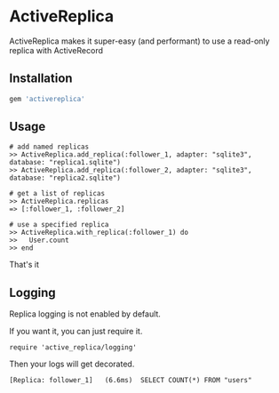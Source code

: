 # ActiveReplica

ActiveReplica makes it super-easy (and performant) to use a read-only replica with ActiveRecord

## Installation

```ruby
gem 'activereplica'
```

## Usage

```
# add named replicas
>> ActiveReplica.add_replica(:follower_1, adapter: "sqlite3", database: "replica1.sqlite")
>> ActiveReplica.add_replica(:follower_2, adapter: "sqlite3", database: "replica2.sqlite")

# get a list of replicas
>> ActiveReplica.replicas
=> [:follower_1, :follower_2]

# use a specified replica
>> ActiveReplica.with_replica(:follower_1) do
>>   User.count
>> end
```

That's it

## Logging

Replica logging is not enabled by default.

If you want it, you can just require it.

```
require 'active_replica/logging'
```

Then your logs will get decorated.

```
[Replica: follower_1]   (6.6ms)  SELECT COUNT(*) FROM "users"
```
